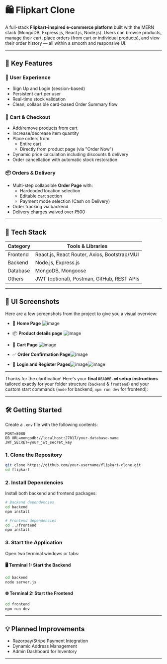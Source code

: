 # 🛍️ Flipkart Clone

A full-stack **Flipkart-inspired e-commerce platform** built with the MERN stack (MongoDB, Express.js, React.js, Node.js). Users can browse products, manage their cart, place orders (from cart or individual products), and view their order history — all within a smooth and responsive UI.

---

## 🚀 Key Features

### 👤 User Experience
- Sign Up and Login (session-based)
- Persistent cart per user
- Real-time stock validation
- Clean, collapsible card-based Order Summary flow

### 🛒 Cart & Checkout
- Add/remove products from cart
- Increase/decrease item quantity
- Place orders from:
  - Entire cart
  - Directly from product page (via "Order Now")
- Dynamic price calculation including discounts & delivery
- Order cancellation with automatic stock restoration

### 📦 Orders & Delivery
- Multi-step collapsible **Order Page** with:
  - Hardcoded location selection
  - Editable cart section
  - Payment mode selection (Cash on Delivery)
- Order tracking via backend
- Delivery charges waived over ₹500

---

## 🧰 Tech Stack

| Category     | Tools & Libraries                          |
|--------------|---------------------------------------------|
| Frontend     | React.js, React Router, Axios, Bootstrap/MUI |
| Backend      | Node.js, Express.js                        |
| Database     | MongoDB, Mongoose                          |
| Others       | JWT (optional), Postman, GitHub, REST APIs |

---

## 📸 UI Screenshots

Here are a few screenshots from the project to give you a visual overview:

- 🛒 **Home Page** ![image](https://github.com/user-attachments/assets/bd925c8a-16ac-446d-862e-1bd701aa73a4)

- 📦 **Product details page** ![image](https://github.com/user-attachments/assets/46844fa3-e557-43d7-8c0a-03fcd7a851cb)

- 🧾 **Cart Page** ![image](https://github.com/user-attachments/assets/3f7d609e-d17e-4129-8a04-72624d0ea395)

- ✅ **Order Confirmation Page**![image](https://github.com/user-attachments/assets/0c70d776-b460-4392-bd08-f9587903f28d)

- 🔐 **Login and Register Pages**![image](https://github.com/user-attachments/assets/f4ebb7ee-b3cb-4911-8c3a-9c4da87a3454)![image](https://github.com/user-attachments/assets/67fa779a-aed9-498a-acd6-c4969f2c6451)

---
Thanks for the clarification! Here's your **final `README.md` setup instructions** tailored exactly for your folder structure (`backend` & `frontend`) and your custom start commands (`node` for backend, `npm run dev` for frontend):

---

## 🛠️ Getting Started


 Create a `.env` file with the following contents:

   ```env
   PORT=8080
   DB_URL=mongodb://localhost:27017/your-database-name
   JWT_SECRET=your_jwt_secret_key
   ```


### 1. Clone the Repository

```bash
git clone https://github.com/your-username/flipkart-clone.git 
cd flipkart
````

### 2. Install Dependencies

Install both backend and frontend packages:

```bash
# Backend dependencies
cd backend
npm install

# Frontend dependencies
cd ../frontend
npm install
```

### 3. Start the Application

Open two terminal windows or tabs:

#### 🖥️ Terminal 1: Start the Backend

```bash
cd backend
node server.js
```


#### 🌐 Terminal 2: Start the Frontend

```bash
cd frontend
npm run dev
```

---

## 💡 Planned Improvements

* Razorpay/Stripe Payment Integration
* Dynamic Address Management
* Admin Dashboard for Inventory


---

